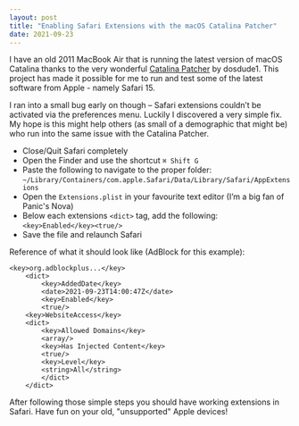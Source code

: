 ```yaml
---
layout: post
title: "Enabling Safari Extensions with the macOS Catalina Patcher"
date: 2021-09-23
---
```



I have an old 2011 MacBook Air that is running the latest version of macOS Catalina thanks to the very wonderful [Catalina Patcher](http://dosdude1.com/catalina/) by dosdude1. This project has made it possible for me to run and test some of the latest software from Apple - namely Safari 15.

I ran into a small bug early on though – Safari extensions couldn’t be activated via the preferences menu. Luckily I discovered a very simple fix. My hope is this might help others (as small of a demographic that might be) who run into the same issue with the Catalina Patcher.

- Close/Quit Safari completely
- Open the Finder and use the shortcut `⌘ Shift G`
- Paste the following to navigate to the proper folder: `~/Library/Containers/com.apple.Safari/Data/Library/Safari/AppExtensions`
- Open the `Extensions.plist` in your favourite text editor (I’m a big fan of Panic's Nova)
- Below each extensions `<dict>` tag, add the following: `<key>Enabled</key><true/>`
- Save the file and relaunch Safari

Reference of what it should look like (AdBlock for this example):


    <key>org.adblockplus...</key>
        <dict>
            <key>AddedDate</key>
            <date>2021-09-23T14:00:47Z</date>
            <key>Enabled</key>
            <true/>
        <key>WebsiteAccess</key>
        <dict>
            <key>Allowed Domains</key>
            <array/>
            <key>Has Injected Content</key>
            <true/>
            <key>Level</key>
            <string>All</string>
            </dict>
        </dict>


After following those simple steps you should have working extensions in Safari. Have fun on your old, "unsupported" Apple devices!

